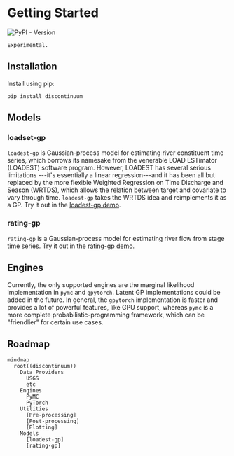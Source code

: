 # Getting Started

![PyPI - Version](https://img.shields.io/pypi/v/discontinuum)

```{warning}
Experimental.
```

## Installation
Install using pip:
```{code-block} bash
pip install discontinuum
```

## Models

### loadset-gp
`loadest-gp` is Gaussian-process model for estimating river constituent time series,
which borrows its namesake from the venerable LOAD ESTimator (LOADEST) software program.
However, LOADEST has several serious limitations
---it's essentially a linear regression---and it has been all but replaced by
the more flexible Weighted Regression on Time Discharge and Season (WRTDS),
which allows the relation between target and covariate to vary through time.
`loadest-gp` takes the WRTDS idea and reimplements it as a GP.
Try it out in the [loadest-gp demo](notebooks/loadest-gp-demo.ipynb).

### rating-gp
`rating-gp` is a Gaussian-process model for estimating river flow from stage time series.
Try it out in the [rating-gp demo](notebooks/rating-gp-demo.ipynb).


## Engines
Currently, the only supported engines are the marginal likelihood implementation in `pymc` and `gpytorch`.
Latent GP implementations could be added in the future.
In general, the `gpytorch` implementation is faster and provides a lot of powerful features,
like GPU support, whereas `pymc` is a more complete probabilistic-programming framework,
which can be "friendlier" for certain use cases.


## Roadmap
```{mermaid}
mindmap
  root((discontinuum))
    Data Providers
      USGS
      etc
    Engines
      PyMC
      PyTorch
    Utilities
      [Pre-processing]
      [Post-processing]
      [Plotting]
    Models
      [loadest-gp]
      [rating-gp]
```
